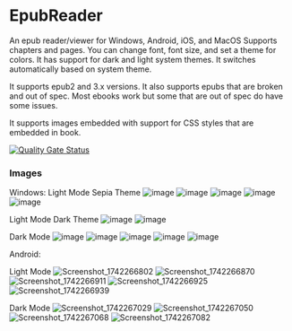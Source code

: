 # EpubReader
An epub reader/viewer for Windows, Android, iOS, and MacOS
Supports chapters and pages. You can change font, font size,
and set a theme for colors. It has support for dark and
light system themes. It switches automatically based on 
system theme.

It supports epub2 and 3.x versions.
It also supports epubs that are broken and out of spec. Most ebooks
work but some that are out of spec do have some issues. 

It supports images embedded with support for CSS styles that are embedded in book.

[![Quality Gate Status](https://sonarcloud.io/api/project_badges/measure?project=ne0rrmatrix_EpubReader&metric=alert_status)](https://sonarcloud.io/summary/new_code?id=ne0rrmatrix_EpubReader)

### Images ###

Windows:
Light Mode Sepia Theme
![image](https://github.com/user-attachments/assets/eff82e68-3c1a-4a9d-aafc-2f2bb5050996)
![image](https://github.com/user-attachments/assets/d100b5a1-2ed3-4598-8ab1-60c44a77db36)
![image](https://github.com/user-attachments/assets/678405d4-9c6f-435d-835b-3e5479ca8c42)
![image](https://github.com/user-attachments/assets/e8fe2180-0249-47b3-9b18-ab058b03346f)
![image](https://github.com/user-attachments/assets/bd3ae77a-3cae-45c7-81ae-8e6f2fec8428)

Light Mode Dark Theme
![image](https://github.com/user-attachments/assets/23600f94-1eda-4cfe-80ff-e48b87a56a6f)
![image](https://github.com/user-attachments/assets/19fed97a-ae00-4e41-aaeb-dd735da75e6b)


Dark Mode
![image](https://github.com/user-attachments/assets/b85345d4-33a0-4275-a262-35c86bcf1788)
![image](https://github.com/user-attachments/assets/4d8fdf42-6108-47ca-9b44-9c7c380cf21a)
![image](https://github.com/user-attachments/assets/8b5f85fd-885f-4815-895d-8a117aa16c4d)
![image](https://github.com/user-attachments/assets/bb940254-77f5-4ab4-94b3-543d79b6b307)
![image](https://github.com/user-attachments/assets/27ff87df-eb3f-4c15-baf5-9c3f8331b74a)

Android:

Light Mode
![Screenshot_1742266802](https://github.com/user-attachments/assets/ef05c4b9-4a7e-4465-b88e-3e2fc5b46313)
![Screenshot_1742266870](https://github.com/user-attachments/assets/8c783d7d-2f3d-4ae9-b890-54514ab99231)
![Screenshot_1742266911](https://github.com/user-attachments/assets/af7a6634-eb86-42f4-b97c-f3911d0d309e)
![Screenshot_1742266925](https://github.com/user-attachments/assets/9c8f70f2-2a56-4c6d-ab3e-28622fc1e756)
![Screenshot_1742266939](https://github.com/user-attachments/assets/68f1caad-d228-42eb-9724-e516502bc7f4)

Dark Mode
![Screenshot_1742267029](https://github.com/user-attachments/assets/32b9cf6f-4855-4672-916c-18465f411be2)
![Screenshot_1742267050](https://github.com/user-attachments/assets/d19c7cab-95dc-4d92-875a-612a025f71e7)
![Screenshot_1742267068](https://github.com/user-attachments/assets/d75c1650-d12e-4ec1-a655-f230d26e0d5f)
![Screenshot_1742267082](https://github.com/user-attachments/assets/3c9860ed-2b42-4fe5-ae64-4f3e0532daa5)


